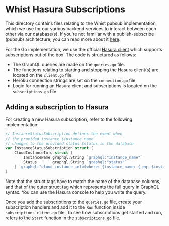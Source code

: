 # Whist Hasura Subscriptions

This directory contains files relating to the Whist pubsub implementation, which we use for our various backend services to interact between each other via our database(s). If you're not familiar with a publish-subscribe (pubsub) architecture, you can read more about it [here](https://hasura.io/docs/1.0/graphql/manual/pubsub.html).

For the Go implementation, we use the official [Hasura client](https://github.com/hasura/go-graphql-client) which supports subscriptions out of the box. The code is structured as follows:

- The GraphQL queries are made on the `queries.go` file.
- The functions relating to starting and stopping the Hasura client(s) are located on the `client.go` file.
- Heroku connection strings are set on the `connection.go` file.
- Logic for running an Hasura client and subscriptions is located on the `subscriptions.go` file.

## Adding a subscription to Hasura

For creating a new Hasura subscription, refer to the following implementation:

```go
// InstanceStatusSubscription defines the event when
// the provided instance $instance_name
// changes to the provided status $status in the database
var InstanceStatusSubscription struct {
	CloudInstanceInfo struct {
		InstanceName graphql.String `graphql:"instance_name"`
		Status       graphql.String `graphql:"status"`
	} `graphql:"cloud_instance_info(where: {instance_name: {_eq: $instance_name}, _and: {status: {_eq: $status}}})"`
}
```

Note that the struct tags have to match the name of the database columns, and that of the outer struct tag which represents the full query in GraphQL syntax. You can use the Hasura console to help you write the query.

Once you add the subscriptions to the `queries.go` file, create your subscription handlers and add it to the `Run` function inside `subscriptions_client.go` file. To see how subscriptions get started and run, refers to the `Start` function in the `subscriptions.go` file.
